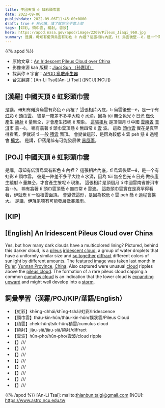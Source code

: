 ```yaml
---
title: 中國天頂 ê 虹彩頭巾雲
date: 2022-09-06
publishdate: 2022-09-06T11:45:00+0800
draft: true # 非必填，填了就完全不會上架
tags: [虹彩, 頭巾雲, 繞射, 雲波]
hero: https://apod.nasa.gov/apod/image/2209/Pileus_Jiaqi_960.jpg
summary: 是講，毋知有偌濟烏雲有彩色 ê 內裡？這張相片內底，tī 烏雲後壁--ê，是一个有虹彩 ê 頭巾雲。
---
```


{{% apod %}}

- 原始文章：[An Iridescent Pileus Cloud over China](https://apod.nasa.gov/apod/ap220906.html)
- 影像來源 kah 版權：[Jiaqi Sun （孙嘉琪）](https://m.weibo.cn/u/7430235891)
- 探索你 ê 宇宙：[APOD 亂數產生器](http://apod.nasa.gov/apod/random_apod.html)
- 台文翻譯：[An-Li Tsai][An-Li Tsai] ([NCU][NCU])

## [漢羅] 中國天頂 ê 虹彩頭巾雲
是講，毋知有偌濟烏雲有彩色 ê 內裡？
這張相片內底，tī 烏雲後壁--ê，是一个有 [虹彩][iridescent cloud] ê [頭巾雲][pileus]。
彼是一陣差不多平大粒 ê 水滴，因為 tùi 無仝色光 ê 日光 [做伙][so together] 產生 [繞射][diffract] ê 量無仝，才會產生按呢 ê 現象。
[這張相片][featured image] 是頂個月 tī 中國 [雲南省][Yunnan Province] [普][Pu][洱][er]市 翕--ê。
嘛有翕著 tī 頭巾雲頂懸 ê 無四常 ê [雲][cloud] 波。
這款 [頭巾雲][pileus cloud] 實在是真罕得看著，伊就崁 tī 一般 [積雲][cumulus cloud] 面頂。
會變做這形，是因為較低 ê 雲 peh 懸 ê 過程會 [擴大][expanding upward]。
是講，伊落尾嘛有可能發展做 [暴風雨][storm t]。


## [POJ] 中國天頂 ê 虹彩頭巾雲
是講，毋知有偌濟烏雲有彩色 ê 內裡？
這張相片內底，tī 烏雲後壁--ê，是一个有虹彩 ê 頭巾雲。
彼是一陣差不多平大粒 ê 水滴，因為 tùi 無仝色光 ê 日光 做伙產生繞射 ê 量無仝，才會產生按呢 ê 現象。
這張相片是頂個月 tī 中國雲南省普洱市翕--ê。
嘛有翕著 tī 頭巾雲頂懸 ê 無四常 ê 雲波。
這款頭巾雲實在是真罕得看著，伊就崁 tī 一般積雲面頂。
會變做這形，是因為較低 ê 雲 peh 懸 ê 過程會擴大。
是講，伊落尾嘛有可能發展做暴風雨。

## [KIP]

## [English] An Iridescent Pileus Cloud over China
Yes, but how many dark clouds have a multicolored lining?
Pictured, behind this darker cloud, is a [pileus][pileus] [iridescent cloud][iridescent cloud], a group of water droplets that have a uniformly similar size and [so together][so together] [diffract][diffract] different colors of sunlight by different amounts.
The [featured image][featured image] was taken last month in [Pu][Pu]'[er][er], [Yunnan Province][Yunnan Province], [China][China].
Also captured were unusual [cloud][cloud] ripples above the [pileus cloud][pileus cloud].
The formation of a rare pileus cloud capping a common [cumulus cloud][cumulus cloud] is an indication that the lower cloud is [expanding upward][expanding upward] and might well develop into a [storm][storm e].

## 詞彙學習（漢羅/POJ/KIP/華語/English）
- 【虹彩】khēng-chhái/khīng-tshái/虹彩/Iridescence
- 【頭巾雲】thâu-kin-hûn/thâu-kin-hûn/幞狀雲/Pileus Cloud
- 【積雲】chek-hûn/tsik-hûn/積雲/cumulus cloud
- 【繞射】jiàu-siā/jiàu-siā/繞射/diffract
- 【雲波】hûn-pho/hûn-pho/雲波/cloud ripple
- 【】///
- 【】///
- 【】///
- 【】///
- 【】///
- 【】///
- 【】///
- 【】///

{{% /apod %}}
[An-Li Tsai]: mailto:thianbun.taigi@gmail.com
[NCU]: https://www.astro.ncu.edu.tw

[copyright]: https://apod.nasa.gov/apod/fap/lib/about_apod.html#srapply

[pileus]:https://www.atoptics.co.uk/fz503.htm
[iridescent cloud]:https://en.wikipedia.org/wiki/Cloud_iridescence
[so together]:https://www.atoptics.co.uk/droplets/irid1.htm
[diffract]:https://en.wikipedia.org/wiki/Diffraction
[featured image]:https://m.weibo.cn/detail/4803180637195307
[Pu]:https://youtu.be/roWT-ETC504
[er]:https://en.wikipedia.org/wiki/Pu%27er_City
[Yunnan Province]:https://en.wikipedia.org/wiki/Yunnan
[China]:https://en.wikipedia.org/wiki/China
[cloud]:https://spaceplace.nasa.gov/cloud-scramble/en/
[pileus cloud]:https://en.wikipedia.org/wiki/Pileus_cloud
[cumulus cloud]:https://scool.larc.nasa.gov/GLOBE/cumulus.html
[expanding upward]:https://youtu.be/ZfssmGOPCM4
[storm e]:https://apod.nasa.gov/apod/ap210613.html
[storm t]:https://apod.tw/daily/20210613/
